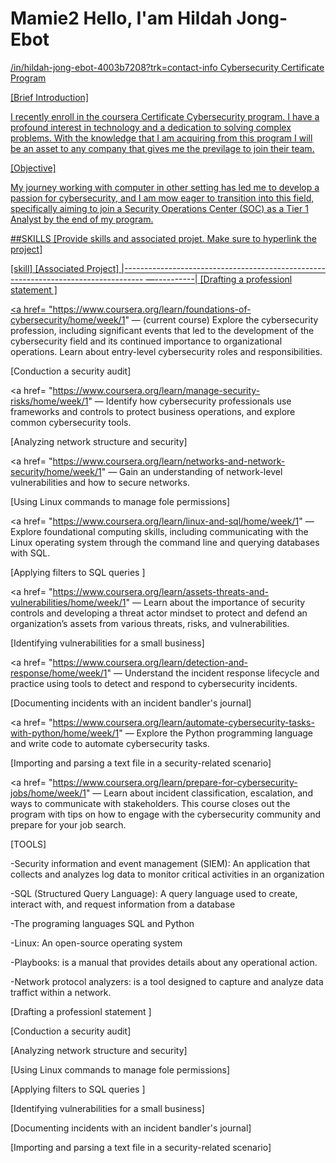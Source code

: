 # Mamie2 Hello, I'am Hildah Jong-Ebot 
<a href="https://www.linkedin.com">/in/hildah-jong-ebot-4003b7208?trk=contact-info
Cybersecurity Certificate Program

[Brief Introduction]

I recently enroll in the coursera Certificate Cybersecurity program. I have a profound interest in technology and a dedication to solving complex problems. With the knowledge that I am acquiring from this program I will be an asset to any company that gives me the previlage to join their team.

[Objective]

My journey working with computer in other setting has led me to develop a passion for cybersecurity, and I am mow eager to transition into this field, specifically aiming to join a Security Operations Center (SOC) as a Tier 1 Analyst by the end of my program.

##SKILLS
[Provide skills and associated projet. Make sure to hyperlink the project]  

[skill]                                                                             [Associated Project]
|----------------------------------------------------------------------------------- —----------|
[Drafting a professionl statement ]

<a href= "https://www.coursera.org/learn/foundations-of-cybersecurity/home/week/1"
— (current course) Explore the cybersecurity profession, including significant events that led to the development of the cybersecurity field and its continued importance to organizational operations. Learn about entry-level cybersecurity roles and responsibilities.

[Conduction a security audit] 

<a href= "https://www.coursera.org/learn/manage-security-risks/home/week/1"
— Identify how cybersecurity professionals use frameworks and controls to protect business operations, and explore common cybersecurity tools.

[Analyzing network structure and security] 

<a href= "https://www.coursera.org/learn/networks-and-network-security/home/week/1"
— Gain an understanding of network-level vulnerabilities and how to secure networks.

[Using Linux commands to manage fole permissions] 

<a href= "https://www.coursera.org/learn/linux-and-sql/home/week/1"
— Explore foundational computing skills, including communicating with the Linux operating system through the command line and querying databases with SQL.

[Applying filters to SQL queries ] 

<a href= "https://www.coursera.org/learn/assets-threats-and-vulnerabilities/home/week/1"
 — Learn about the importance of security controls and developing a threat actor mindset to protect and defend an organization’s assets from various threats, risks, and vulnerabilities.

 [Identifying vulnerabilities for a small business]  

<a href= "https://www.coursera.org/learn/detection-and-response/home/week/1"
— Understand the incident response lifecycle and practice using tools to detect and respond to cybersecurity incidents.

[Documenting incidents with an incident bandler's journal]
   
<a href= "https://www.coursera.org/learn/automate-cybersecurity-tasks-with-python/home/week/1"
— Explore the Python programming language and write code to automate cybersecurity tasks.

[Importing and parsing a text file in a security-related scenario]

<a href= "https://www.coursera.org/learn/prepare-for-cybersecurity-jobs/home/week/1"
— Learn about incident classification, escalation, and ways to communicate with stakeholders. This course closes out the program with tips on how to engage with the cybersecurity community and prepare for your job search.

[TOOLS]

-Security information and event management (SIEM): An application that collects and analyzes log data to monitor critical activities in an organization

-SQL (Structured Query Language): A query language used to create, interact with, and request information from a database 

-The programing languages SQL and Python

-Linux: An open-source operating system

-Playbooks: is a manual that provides details about any operational action.

-Network protocol analyzers: is a tool designed to capture and analyze data traffict within a network.




[Drafting a professionl statement ]  

[Conduction a security audit] 

[Analyzing network structure and security] 

[Using Linux commands to manage fole permissions] 

[Applying filters to SQL queries ]    

[Identifying vulnerabilities for a small business]   

[Documenting incidents with an incident bandler's journal]

[Importing and parsing a text file in a security-related scenario]
